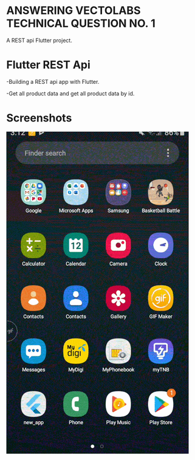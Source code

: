 # ANSWERING VECTOLABS TECHNICAL QUESTION NO. 1

A REST api Flutter project.

# Flutter REST Api

-Building a REST api app with Flutter.

-Get all product data and get all product data by id.


# Screenshots

<img src="gifeditor_20191012_031448-min.gif" /> 

